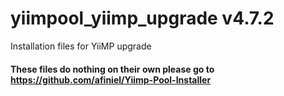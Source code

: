 # yiimpool_yiimp_upgrade v4.7.2
Installation files for YiiMP upgrade

#### These files do nothing on their own please go to https://github.com/afiniel/Yiimp-Pool-Installer
